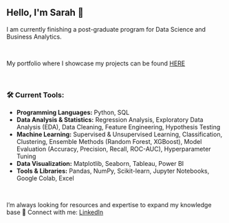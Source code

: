 ## Hello, I'm Sarah 👋 
I am currently finishing a post-graduate program for Data Science and Business Analytics.

<br/>

My portfolio where I showcase my projects can be found [HERE](xx)  

<br/>

### 🛠️ **Current Tools:**
  - **Programming Languages:** Python, SQL
  - **Data Analysis & Statistics:** Regression Analysis, Exploratory Data Analysis (EDA), Data Cleaning, Feature Engineering, Hypothesis Testing
  - **Machine Learning:** Supervised & Unsupervised Learning, Classification, Clustering, Ensemble Methods (Random Forest, XGBoost), Model Evaluation (Accuracy, Precision, Recall, ROC-AUC), Hyperparameter   Tuning
  - **Data Visualization:** Matplotlib, Seaborn, Tableau, Power BI
  - **Tools & Libraries:** Pandas, NumPy, Scikit-learn, Jupyter Notebooks, Google Colab, Excel

<br/>

I’m always looking for resources and expertise to expand my knowledge base 🔎
Connect with me: [LinkedIn](https://www.linkedin.com/in/sarah-ortega-b60150165/)



